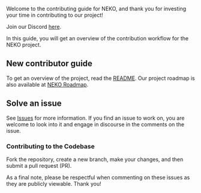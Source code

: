 Welcome to the contributing guide for NEKO, and thank you for investing your time in contributing to our project!

Join our Discord [here](https://discord.gg/a8uDbxzEbM).

In this guide, you will get an overview of the contribution workflow for the NEKO project.

## New contributor guide

To get an overview of the project, read the [README](https://github.com/ManifoldRG/NEKO#readme). Our project roadmap is also available at [NEKO Roadmap](https://docs.google.com/document/d/e/2PACX-1vQ2JVJvSiYmwjDFnppj0_38NCUEdLG8pAdj0Q2tSy1yy4wwQxJOAAzNFwz2Is4TONhgUVnvJzuu5o85/pub).

## Solve an issue

See [Issues](https://github.com/ManifoldRG/NEKO/issues) for more information. If you find an issue to work on, you are welcome to look into it and engage in discourse in the comments on the issue.

### Contributing to the Codebase

Fork the repository, create a new branch, make your changes, and then submit a pull request (PR).

As a final note, please be respectful when commenting on these issues as they are publicly viewable. Thank you!
